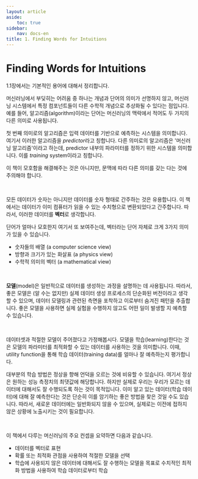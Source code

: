 ```yaml
---
layout: article
aside:
    toc: true
sidebar:
    nav: docs-en
title: 1. Finding Words for Intuitions
---
```


# Finding Words for Intuitions

1.1장에서는 기본적인 용어에 대해서 정리합니다.

머신러닝에서 부딪히는 어려움 중 하나는 개념과 단어의 의미가 선명하지 않고, 머신러닝 시스템에서 특정 컴포넌트들이 다른 수학적 개념으로 추상화될 수 있다는 점입니다. 예를 들어, 알고리즘(algorithm)이라는 단어는 머신러닝의 맥락에서 적어도 두 가지의 다른 의미로 사용됩니다.

첫 번째 의미로의 알고리즘은 입력 데이터를 기반으로 예측하는 시스템을 의미합니다. 여기서 이러한 알고리즘을 *predictor*라고 칭합니다. 다른 의미로의 알고리즘은 '머신러닝 알고리즘'이라고 하는데, predictor 내부의 파라미터를 정하기 위한 시스템을 의미합니다. 이를 *training* system이라고 칭합니다.

이 책이 모호함을 해결해주는 것은 아니지만, 문맥에 따라 다른 의미를 갖는 다는 것에 주의해야 합니다.

<br>

모든 데이터가 숫자는 아니지만 데이터를 숫자 형태로 간주하는 것은 유용합니다. 이 책에서는 데이터가 이미 컴퓨터가 읽을 수 있는 수치형으로 변환되었다고 간주합니다. 따라서, 이러한 데이터를 **벡터**로 생각합니다.

단어가 얼마나 모호한지 여기서 또 보여주는데, 벡터라는 단어 자체로 크게 3가지 의미가 있을 수 있습니다.
- 숫자들의 배열 (a computer science view)
- 방향과 크기가 있는 화살표 (a physics view)
- 수학적 의미의 벡터 (a mathematical view)

<br>

**모델**(model)은 일반적으로 데이터를 생성하는 과정을 설명하는 데 사용됩니다. 따라서, 좋은 모델은 (알 수는 없지만) 실제 데이터 생성 프로세스의 단순화된 버전이라고 생각할 수 있으며, 데이터 모델링과 관련된 측면을 포착하고 이로부터 숨겨진 패턴을 추출합니다. 좋은 모델을 사용하면 실제 실험을 수행하지 않고도 어떤 일이 발생할 지 예측할 수 있습니다.

<br>

데이터셋과 적절한 모델이 주어졌다고 가정해봅시다. 모델을 학습(learning)한다는 것은 모델의 파라미터를 최적화할 수 있는 데이터를 사용하는 것을 의미합니다. 이때, utility function을 통해 학습 데이터(training data)를 얼마나 잘 예측하는지 평가합니다.

대부분의 학습 방법은 정상을 향해 언덕을 오르는 것에 비유할 수 있습니다. 여기서 정상은 원하는 성능 측정치의 최댓값에 해당합니다. 하지만 실제로 우리는 우리가 모르는 데이터에 대해서도 잘 수행되도록 하는 것이 목적입니다. 이미 알고 있는 데이터(학습 데이터)에 대해 잘 예측한다는 것은 단순히 이를 암기하는 좋은 방법을 찾은 것일 수도 있습니다. 따라서, 새로운 데이터에는 일반화되지 않을 수 있으며, 실제로는 이전에 접하지 않은 상황에 노출시키는 것이 필요합니다.

<br>

이 책에서 다루는 머신러닝의 주요 컨셉을 요약하면 다음과 같습니다.
- 데이터를 벡터로 표현
- 확률 또는 최적화 관점을 사용하여 적절한 모델을 선택
- 학습에 사용되지 않은 데이터에 대해서도 잘 수행하는 모델을 목표로 수치적인 최적화 방법을 사용하여 학습 데이터로부터 학습